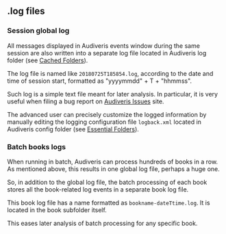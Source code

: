 ---
---
## .log files

### Session global log

All messages displayed in Audiveris events window during the same session are also written into a
separate log file located in Audiveris log folder (see [Cached Folders](../folders/cached.md)).

The log file is named like `20180725T185854.log`, according to the date and time of session start,
formatted as "yyyymmdd" + T + "hhmmss".

Such log is a simple text file meant for later analysis.
In particular, it is very useful when filing a bug report on
[Audiveris Issues](https://github.com/Audiveris/audiveris/issues) site.

The advanced user can precisely customize the logged information by manually editing the logging
configuration file `logback.xml` located in Audiveris config folder
(see [Essential Folders](../folders/essential.md)).

### Batch books logs

When running in batch, Audiveris can process hundreds of books in a row.
As mentioned above, this results in one global log file, perhaps a huge one.

So, in addition to the global log file, the batch processing of each book stores all the
book-related log events in a separate book log file.

This book log file has a name formatted as `bookname-dateTtime.log`.
It is located in the book subfolder itself.

This eases later analysis of batch processing for any specific book.
